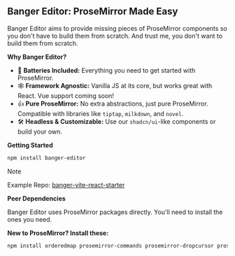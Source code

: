 ## Banger Editor: ProseMirror Made Easy

Banger Editor aims to provide missing pieces of ProseMirror components so you don't have to build them from scratch. And trust me, you don't want to build them from scratch.

**Why Banger Editor?**

*   :battery: **Batteries Included:**  Everything you need to get started with ProseMirror.
*   :spider_web: **Framework Agnostic:**  Vanilla JS at its core, but works great with React. Vue support coming soon!
*   :+1: **Pure ProseMirror:**  No extra abstractions, just pure ProseMirror. Compatible with libraries like `tiptap`, `milkdown`, and `novel`.
*   :hammer_and_wrench: **Headless & Customizable:** Use our `shadcn/ui`-like components or build your own.

**Getting Started**

```bash
npm install banger-editor
```

> [!NOTE]
> Example Repo: [banger-vite-react-starter](https://github.com/kepta/banger-vite-react-starter)

**Peer Dependencies**

Banger Editor uses ProseMirror packages directly. You'll need to install the ones you need.

**New to ProseMirror? Install these:**

```bash
npm install orderedmap prosemirror-commands prosemirror-dropcursor prosemirror-flat-list prosemirror-gapcursor prosemirror-history prosemirror-inputrules prosemirror-keymap prosemirror-model prosemirror-schema-basic prosemirror-state prosemirror-transform prosemirror-view
```
